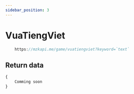 ```yaml
---
sidebar_position: 3
---
```


# VuaTiengViet

```jsx title="API Endpoint:"
    https://mzkapi.me/game/vuatiengviet?keyword=`text`
```

## Return data

```jsx title="https://mzkapi.me/game/vuatiengviet?keyword=HI"
{
    Comming soon
}
```
